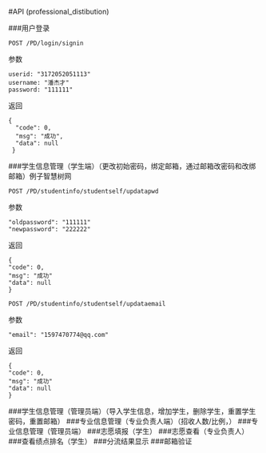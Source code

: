 #API  (professional_distibution)

###用户登录

```
POST /PD/login/signin
```

参数

```
userid: "3172052051113"
username: "潘杰才"
password: "111111"

```

返回

```
{
  "code": 0,
  "msg": "成功",
  "data": null
 }
```

###学生信息管理（学生端）（更改初始密码，绑定邮箱，通过邮箱改密码和改绑邮箱）例子智慧树网

```
POST /PD/studentinfo/studentself/updatapwd
```

参数

```
"oldpassword": "111111"
"newpassword": "222222"

```

返回

```
{
"code": 0,
"msg": "成功"
"data": null
}
```

```
POST /PD/studentinfo/studentself/updataemail
```

参数

```
"email": "1597470774@qq.com"
```

返回

```
{
"code": 0,
"msg": "成功"
"data": null
}
```


###学生信息管理（管理员端）（导入学生信息，增加学生，删除学生，重置学生密码，重置邮箱）
###专业信息管理（专业负责人端）（招收人数/比例，）
###专业信息管理（管理员端）
###志愿填报（学生）
###志愿查看（专业负责人）
###查看绩点排名（学生）
###分流结果显示
###邮箱验证

###
```